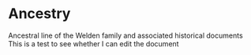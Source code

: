# Ancestry
Ancestral line of the Welden family and associated historical documents
This is a test to see whether I can edit the document
